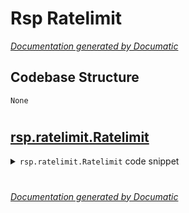 # Rsp Ratelimit

[_Documentation generated by Documatic_](https://www.documatic.com)

<!---Documatic-section-Codebase Structure-start--->
## Codebase Structure

<!---Documatic-block-system_architecture-start--->
```mermaid
None
```
<!---Documatic-block-system_architecture-end--->

# #
<!---Documatic-section-Codebase Structure-end--->

<!---Documatic-section-rsp.ratelimit.Ratelimit-start--->
## [rsp.ratelimit.Ratelimit](10-rsp_ratelimit.md#rsp.ratelimit.Ratelimit)

<!---Documatic-section-Ratelimit-start--->
<!---Documatic-block-rsp.ratelimit.Ratelimit-start--->
<details>
	<summary><code>rsp.ratelimit.Ratelimit</code> code snippet</summary>

```python
class Ratelimit:

    def __init__(self, rate, loop=None):
        self._loop = asyncio.get_event_loop() if loop is None else loop
        self._delay = 1.0 / rate
        self._last_released = 0
        self._waiters = deque()
        self._release_scheduled = False

    def _schedule_dispatch(self):
        self._loop.call_at(self._last_released + self._delay, self._dispatch)
        self._release_scheduled = True

    def _dispatch(self):
        self._release_scheduled = False
        while self._waiters:
            fut = self._waiters.popleft()
            if not fut.cancelled():
                fut.set_result(None)
                self._last_released = self._loop.time()
                break
        if self._waiters:
            self._schedule_dispatch()

    async def wait(self):
        t = self._loop.time()
        if self._last_released + self._delay < t and (not self._release_scheduled):
            self._last_released = t
        else:
            fut = self._loop.create_future()
            self._waiters.append(fut)
            if not self._release_scheduled:
                self._schedule_dispatch()
            await fut

    async def __aenter__(self):
        await self.wait()
        return self

    async def __aexit__(self, exc, exc_type, tb):
        pass
```
</details>
<!---Documatic-block-rsp.ratelimit.Ratelimit-end--->
<!---Documatic-section-Ratelimit-end--->

# #
<!---Documatic-section-rsp.ratelimit.Ratelimit-end--->

[_Documentation generated by Documatic_](https://www.documatic.com)